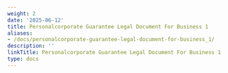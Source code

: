 ```yaml
---
weight: 2
date: '2025-06-12'
title: Personalcorporate Guarantee Legal Document For Business 1
aliases:
- /docs/personalcorporate-guarantee-legal-document-for-business_1/
description: ''
linkTitle: Personalcorporate Guarantee Legal Document For Business 1
type: docs
---
```


